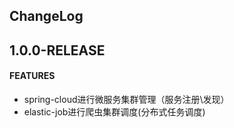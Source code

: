 ChangeLog
-----

1.0.0-RELEASE
----
#### FEATURES
 * spring-cloud进行微服务集群管理（服务注册\发现）
 * elastic-job进行爬虫集群调度(分布式任务调度)